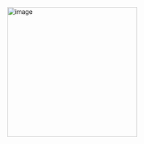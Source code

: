 <img width="300" alt="image" src="https://github.com/user-attachments/assets/fef89409-b98c-440e-ae96-db1b1cbbe847">
